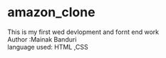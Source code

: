 # amazon_clone
This is my first wed devlopment and fornt end work
<br>
Author :Mainak Banduri
<br>
language used: HTML ,CSS

